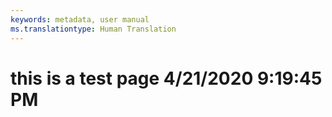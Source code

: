 ```yaml
---
keywords: metadata, user manual
ms.translationtype: Human Translation
---
```

# this is a test page 4/21/2020 9:19:45 PM
